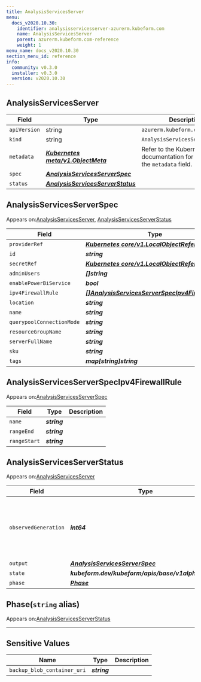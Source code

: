 ```yaml
---
title: AnalysisServicesServer
menu:
  docs_v2020.10.30:
    identifier: analysisservicesserver-azurerm.kubeform.com
    name: AnalysisServicesServer
    parent: azurerm.kubeform.com-reference
    weight: 1
menu_name: docs_v2020.10.30
section_menu_id: reference
info:
  community: v0.3.0
  installer: v0.3.0
  version: v2020.10.30
---
```


## AnalysisServicesServer
| Field | Type | Description |
| ------ | ----- | ----------- |
| `apiVersion` | string | `azurerm.kubeform.com/v1alpha1` |
|    `kind` | string | `AnalysisServicesServer` |
| `metadata` | ***[Kubernetes meta/v1.ObjectMeta](https://v1-18.docs.kubernetes.io/docs/reference/generated/kubernetes-api/v1.18/#objectmeta-v1-meta)***|Refer to the Kubernetes API documentation for the fields of the `metadata` field.|
| `spec` | ***[AnalysisServicesServerSpec](#analysisservicesserverspec)***||
| `status` | ***[AnalysisServicesServerStatus](#analysisservicesserverstatus)***||
## AnalysisServicesServerSpec

Appears on:[AnalysisServicesServer](#analysisservicesserver), [AnalysisServicesServerStatus](#analysisservicesserverstatus)

| Field | Type | Description |
| ------ | ----- | ----------- |
| `providerRef` | ***[Kubernetes core/v1.LocalObjectReference](https://v1-18.docs.kubernetes.io/docs/reference/generated/kubernetes-api/v1.18/#localobjectreference-v1-core)***||
| `id` | ***string***||
| `secretRef` | ***[Kubernetes core/v1.LocalObjectReference](https://v1-18.docs.kubernetes.io/docs/reference/generated/kubernetes-api/v1.18/#localobjectreference-v1-core)***||
| `adminUsers` | ***[]string***| ***(Optional)*** |
| `enablePowerBiService` | ***bool***| ***(Optional)*** |
| `ipv4FirewallRule` | ***[[]AnalysisServicesServerSpecIpv4FirewallRule](#analysisservicesserverspecipv4firewallrule)***| ***(Optional)*** |
| `location` | ***string***||
| `name` | ***string***||
| `querypoolConnectionMode` | ***string***| ***(Optional)*** |
| `resourceGroupName` | ***string***||
| `serverFullName` | ***string***| ***(Optional)*** |
| `sku` | ***string***||
| `tags` | ***map[string]string***| ***(Optional)*** |
## AnalysisServicesServerSpecIpv4FirewallRule

Appears on:[AnalysisServicesServerSpec](#analysisservicesserverspec)

| Field | Type | Description |
| ------ | ----- | ----------- |
| `name` | ***string***||
| `rangeEnd` | ***string***||
| `rangeStart` | ***string***||
## AnalysisServicesServerStatus

Appears on:[AnalysisServicesServer](#analysisservicesserver)

| Field | Type | Description |
| ------ | ----- | ----------- |
| `observedGeneration` | ***int64***| ***(Optional)*** Resource generation, which is updated on mutation by the API Server.|
| `output` | ***[AnalysisServicesServerSpec](#analysisservicesserverspec)***| ***(Optional)*** |
| `state` | ***kubeform.dev/kubeform/apis/base/v1alpha1.State***| ***(Optional)*** |
| `phase` | ***[Phase](#phase)***| ***(Optional)*** |
## Phase(`string` alias)

Appears on:[AnalysisServicesServerStatus](#analysisservicesserverstatus)

---
## Sensitive Values
| Name | Type | Description |
|------|------|-------------|
| `backup_blob_container_uri` | ***string*** ||
